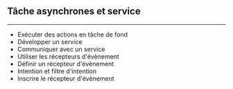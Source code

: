 ## Tâche asynchrones et service
---
- Exécuter des actions en tâche de fond
- Développer un service
- Communiquer avec un service
- Utiliser les récepteurs d'évènement
- Définir un récepteur d'évènement
- Intention et filtre d'intention
- Inscrire le récepteur d'évènement